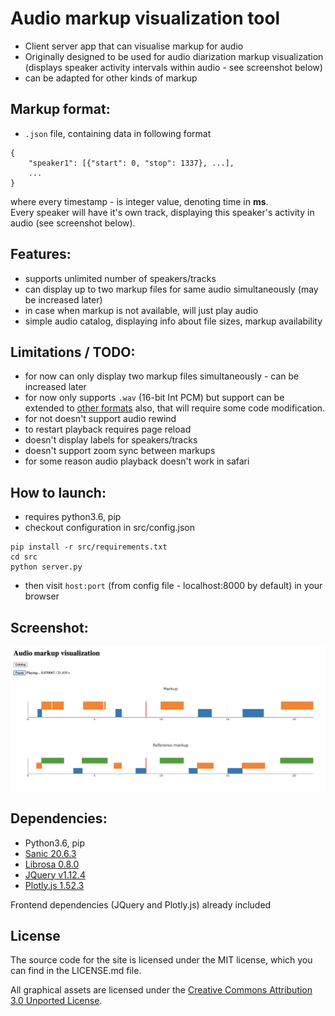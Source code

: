 # Audio markup visualization tool

- Client server app that can visualise markup for audio
- Originally designed to be used for audio diarization markup visualization (displays speaker activity intervals within audio - see screenshot below)
- can be adapted for other kinds of markup

## Markup format:
- `.json` file, containing data in following format
```
{
    "speaker1": [{"start": 0, "stop": 1337}, ...],
    ...
}
```
where every timestamp - is integer value, denoting time in **ms**.  
Every speaker will have it's own track, displaying this speaker's activity in audio (see screenshot below).

## Features:
- supports unlimited number of speakers/tracks
- can display up to two markup files for same audio simultaneously (may be increased later)
- in case when markup is not available, will just play audio
- simple audio catalog, displaying info about file sizes, markup availability

## Limitations / TODO:
- for now can only display two markup files simultaneously - can be increased later
- for now only supports `.wav`  (16-bit Int PCM) but support can be extended to [other formats](https://developer.mozilla.org/ru/docs/Web/HTML/%D0%9F%D0%BE%D0%B4%D0%B4%D0%B5%D1%80%D0%B6%D0%B8%D0%B2%D0%B0%D0%B5%D0%BC%D1%8B%D0%B5_%D0%BC%D0%B5%D0%B4%D0%B8%D0%B0_%D1%84%D0%BE%D1%80%D0%BC%D0%B0%D1%82%D1%8B) also, that will require some code modification.
- for not doesn't support audio rewind
- to restart playback requires page reload
- doesn't display labels for speakers/tracks
- doesn't support zoom sync between markups
- for some reason audio playback doesn't work in safari



## How to launch:
- requires python3.6, pip
- checkout configuration in src/config.json
```
pip install -r src/requirements.txt
cd src
python server.py
```
- then visit `host:port` (from config file - localhost:8000 by default) in your browser

## Screenshot:

![Screenshot](Screenshot.png)


## Dependencies:
- Python3.6, pip
- [Sanic 20.6.3](https://sanic.readthedocs.io/en/latest)
- [Librosa 0.8.0](https://librosa.org/doc/latest/index.html)
- [JQuery v1.12.4](https://jquery.com)
- [Plotly.js 1.52.3](https://plotly.com/javascript/)

Frontend dependencies (JQuery and Plotly.js) already included



## License

The source code for the site is licensed under the MIT license, which you can find in
the LICENSE.md file.

All graphical assets are licensed under the
[Creative Commons Attribution 3.0 Unported License](https://creativecommons.org/licenses/by/3.0/).
